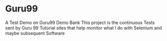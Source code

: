 # Guru99
A Test Demo on Guru99 Demo Bank
This project is the continuous Tests sent by Guru 99 Tutorial sites that help monitor what I do with Selenium and maybe subsequent Software
